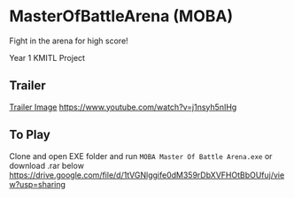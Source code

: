 # MasterOfBattleArena (MOBA)
Fight in the arena for high score!

Year 1 KMITL Project
## Trailer
[Trailer Image](https://i.imgur.com/ihXXrzF.jpg)
https://www.youtube.com/watch?v=j1nsyh5nIHg
## To Play
Clone and open EXE folder and run `MOBA Master Of Battle Arena.exe`
or download .rar below
https://drive.google.com/file/d/1tVGNlggife0dM359rDbXVFHOtBbOUfuj/view?usp=sharing
